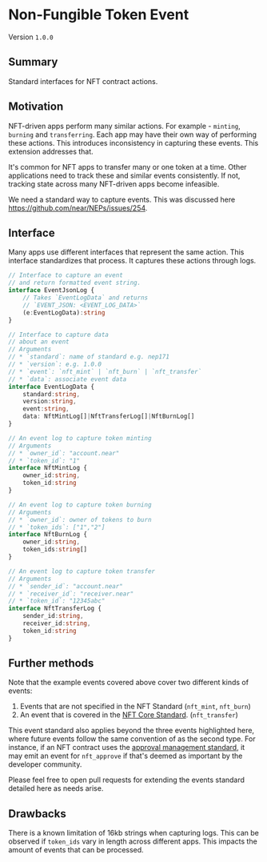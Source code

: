 # Non-Fungible Token Event

Version `1.0.0`

## Summary

Standard interfaces for NFT contract actions.

## Motivation

NFT-driven apps perform many similar actions.
For example - `minting`, `burning` and `transferring`.
Each app may have their own way of performing these actions.
This introduces inconsistency in capturing these events.
This extension addresses that.

It's common for NFT apps to transfer many or one token at a time.
Other applications need to track these and similar events consistently.
If not, tracking state across many NFT-driven apps become infeasible.

We need a standard way to capture events.
This was discussed here https://github.com/near/NEPs/issues/254.

## Interface

Many apps use different interfaces that represent the same action.
This interface standardizes that process.
It captures these actions through logs.

```ts
// Interface to capture an event
// and return formatted event string.
interface EventJsonLog {
    // Takes `EventLogData` and returns
    // `EVENT_JSON: <EVENT_LOG_DATA>`
    (e:EventLogData):string
}

// Interface to capture data 
// about an event
// Arguments
// * `standard`: name of standard e.g. nep171
// * `version`: e.g. 1.0.0
// * `event`: `nft_mint` | `nft_burn` | `nft_transfer`
// * `data`: associate event data
interface EventLogData {
    standard:string,
    version:string,
    event:string,
    data: NftMintLog[]|NftTransferLog[]|NftBurnLog[]
}

// An event log to capture token minting
// Arguments
// * `owner_id`: "account.near"
// * `token_id`: "1"
interface NftMintLog {
    owner_id:string,
    token_id:string
}

// An event log to capture token burning
// Arguments
// * `owner_id`: owner of tokens to burn
// * `token_ids`: ["1","2"]
interface NftBurnLog {
    owner_id:string,
    token_ids:string[]
}

// An event log to capture token transfer
// Arguments
// * `sender_id`: "account.near"
// * `receiver_id`: "receiver.near"
// * `token_id`: "12345abc"
interface NftTransferLog {
    sender_id:string,
    receiver_id:string,
    token_id:string
}
```

## Further methods

Note that the example events covered above cover two different kinds of events:
1. Events that are not specified in the NFT Standard (`nft_mint`, `nft_burn`)
2. An event that is covered in the [NFT Core Standard](https://nomicon.io/Standards/NonFungibleToken/Core.html#nft-interface). (`nft_transfer`)

This event standard also applies beyond the three events highlighted here, where future events follow the same convention of as the second type. For instance, if an NFT contract uses the [approval management standard](https://nomicon.io/Standards/NonFungibleToken/ApprovalManagement.html), it may emit an event for `nft_approve` if that's deemed as important by the developer community.
 
Please feel free to open pull requests for extending the events standard detailed here as needs arise.

## Drawbacks

There is a known limitation of 16kb strings when capturing logs.
This can be observed if `token_ids` vary in length across different apps.
This impacts the amount of events that can be processed.
